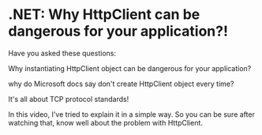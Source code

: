 # .NET: Why HttpClient can be dangerous for your application?!
Have you asked these questions: 

Why instantiating HttpClient object can be dangerous for your application?

why do Microsoft docs say don't create HttpClient object every time?

It's all about TCP protocol standards!

In this video, I've tried to explain it in a simple way. So you can be sure after watching that, know well about the problem with HttpClient.
